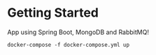 # Getting Started

App using Spring Boot, MongoDB and RabbitMQ!

```
docker-compose -f docker-compose.yml up
